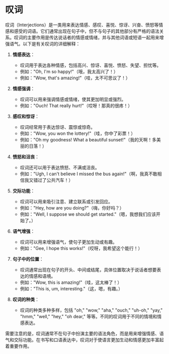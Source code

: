 # 叹词

叹词（Interjections）是一类用来表达情感、感叹、喜悦、惊讶、兴奋、愤怒等情感和感受的词语。它们通常出现在句子中，但不与句子的其他部分有严格的语法关系。叹词的主要作用是传达说话者的情感或情绪，并与其他词语或短语一起用来增强语气。以下是有关叹词的详细解释：

1. **情感表达**：
   - 叹词用于表达各种情感，包括高兴、惊讶、喜悦、愤怒、失望、担忧等。
   - 例如："Oh, I'm so happy!"（哦，我太高兴了！）
   - 例如："Wow, that's amazing!"（哇，太不可思议了！）

2. **情感强调**：
   - 叹词可以用来强调情感或情绪，使其更加明显或强烈。
   - 例如："Ouch! That really hurt!"（哎呀！那真的很疼！）

3. **感叹和惊讶**：
   - 叹词经常用于表达惊讶、震惊或惊奇。
   - 例如："Wow, you won the lottery!"（哇，你中了彩票！）
   - 例如："Oh my goodness! What a beautiful sunset!"（我的天啊！多美丽的日落！）

4. **愤怒和沮丧**：
   - 叹词还可以用于表达愤怒、不满或沮丧。
   - 例如："Ugh, I can't believe I missed the bus again!"（啊，我真不敢相信我又错过了公共汽车！）

5. **交际功能**：
   - 叹词可以用来吸引注意、建立联系或引发回应。
   - 例如："Hey, how are you doing?"（嗨，你好吗？）
   - 例如："Well, I suppose we should get started."（嗯，我想我们应该开始了。）

6. **语气增强**：
   - 叹词可以用来增强语气，使句子更加生动或有趣。
   - 例如："Gee, I hope this works!"（哎呀，我希望这个能行！）

7. **句子中的位置**：
   - 叹词通常出现在句子的开头、中间或结尾，具体位置取决于说话者想要表达的情感和语境。
   - 例如："Wow, this is amazing!"（哇，这太棒了！）
   - 例如："This is, um, interesting."（这，嗯，有趣。）

8. **叹词的种类**：
   - 叹词的种类多种多样，包括 "oh," "wow," "aha," "ouch," "uh-oh," "yay," "hmm," "well," "hey," "oh dear," 等等。不同的叹词用于不同的情境和情感表达。

需要注意的是，叹词通常不在句子中扮演主要的语法角色，而是用来增强情感、语气和交际功能。在书写和口语表达中，叹词对于使语言更加生动和情感更加丰富起着重要作用。
